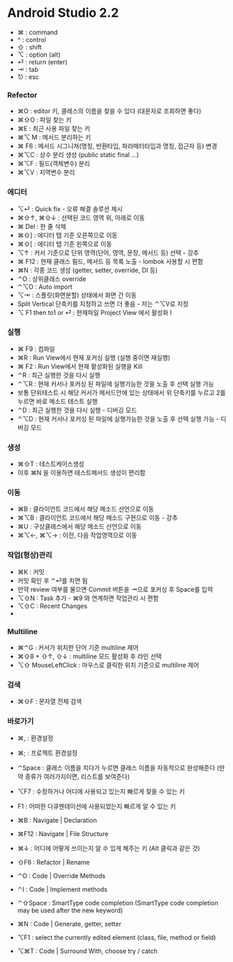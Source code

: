 # Android Studio 2.2
* ⌘ : command
* ^ : control
* ⇧ : shift
* ⌥ : option (alt)
* ⏎ : return (enter)
* ⇥ : tab
* ⎋ : esc

### Refector
* ⌘O : editor 키, 클레스의 이름을 찾을 수 있다 (대문자로 조회하면 좋다)
* ⌘⇧O  : 파일 찾는 키
* ⌘E : 최근 사용 파일 찾는 키
* ⌘⌥ M : 메서드 분리하는 키
* ⌘ F6 : 메서드 시그니쳐(명칭, 반환타입, 파라메터타입과 명칭, 접근자 등) 변경
* ⌘⌥C : 상수 분리 생성 (public static final …)
* ⌘⌥F : 필드(객체변수) 분리
* ⌘⌥V : 지역변수 분리

### 에디터
* ⌥⏎ : Quick fix - 오류 해결 솔루션 제시
* ⌘⇧↑, ⌘⇧↓ : 선택된 코드 영역 위, 아래로 이동
* ⌘ Del : 한 줄 삭제
* ⌘⇧] : 에디터 탭 기준 오른쪽으로 이동
* ⌘⇧[ : 에디터 탭 기준 왼쪽으로 이동
* ⌥↑ : 커서 기준으로 단위 영역(단어, 영역, 문장, 메서드 등) 선택 - 강추
* ⌘ F12 : 현재 클래스 필드, 메서드 등 목록 노출 - lombok 사용할 시 편함
* ⌘N : 각종 코드 생성 (getter, setter, override, DI 등)
* ⌃O : 상위클래스 override
* ⌃⌥O : Auto import
* ⌥⇥ : 스플릿(화면분할) 상태에서 화면 간 이동
* Split Vertical 단축키를 지정하고 쓰면 더 좋음 - 저는 ⌃⌥V로 지정
* ⌥ F1 then to1 or ⏎ : 현재파일 Project View 에서 활성화
I
### 실행
* ⌘ F9 : 컴파일
* ⌘R : Run View에서 현재 포커싱 실행 (실행 중이면 재실행)
* ⌘ F2 : Run View에서 현재 활성화된 실행을 Kill
* ⌃R : 최근 실행한 것을 다시 실행
* ⌃⌥R : 현재 커서나 포커싱 된 파일에 실행가능한 것을 노출 후 선택 실행 가능
* 보통 단위테스트 시 해당 커서가 메서드안에 있는 상태에서 위 단축키를 누르고 2를 누르면 바로 메소드 테스트 실행
* ⌃D : 최근 실행한 것을 다시 실행 - 디버깅 모드
* ⌃⌥D : 현재 커서나 포커싱 된 파일에 실행가능한 것을 노출 후 선택 실행 가능 - 디버깅 모드

### 생성
* ⌘⇧T : 테스트케이스생성
* 이후 ⌘N 을 이용하면 테스트메서드 생성이 편리함

### 이동
* ⌘B : 클라이언트 코드에서 해당 메소드 선언으로 이동
* ⌘⌥B : 클라이언트 코드에서 해당 메소드 구현으로 이동 - 강추
* ⌘U : 구상클래스에서 해당 메소드 선언으로 이동
* ⌘⌥←, ⌘⌥→ : 이전, 다음 작업영역으로 이동

### 작업(형상)관리
* ⌘K : 커밋
* 커밋 확인 후 ⌃⏎를 치면 됨
* 만약 review 여부를 물으면 Commit 버튼을 ⇥으로 포커싱 후 Space를 입력
* ⌥⇧N : Task 추가 - ⌘9 와 연계하면 작업관리 시 편함
* ⌥⇧C : Recent Changes
* 
### Multiline
* ⌘⌃G : 커서가 위치한 단어 기준 multiline 제어
* ⌘⇧8 + ⇧↑, ⇧↓ : multiline 모드 활성화 후 라인 선택
* ⌥⇧ MouseLeftClick : 마우스로 클릭한 위치 기준으로 multiline 제어

### 검색
* ⌘⇧F : 문자열 전체 검색

### 바로가기
* ⌘, : 환경설정
* ⌘; : 프로젝트 환경설정

* ⌃Space : 클래스 이름을 치다가 누르면 클래스 이름을 자동적으로 완성해준다 (만약 종류가 여러가지이면, 리스트를 보여준다)
* ⌥F7 : 수정하거나 어디에 사용되고 있는지 빠르게 찾을 수 있는 키
* F1 : 어떠한 다큐멘테이션에 사용되었는지 빠르게 알 수 있는 키
* ⌘B : Navigate | Declaration
* ⌘F12 : Navigate | File Structure
* ⌘↓ : 어디에 어떻게 쓰이는지 알 수 있게 해주는 키 (Alt 클릭과 같은 것)
* ⇧F6 : Refactor | Rename
* ⌃O : Code | Override Methods
* ⌃I : Code | Implement methods
* ⌃⇧Space :  SmartType code completion (SmartType code completion may be used after the new keyword)
* ⌘N : Code | Generate, getter, setter
* ⌥F1 : select the currently edited element (class, file, method or field)
* ⌥⌘T : Code | Surround With, choose try / catch